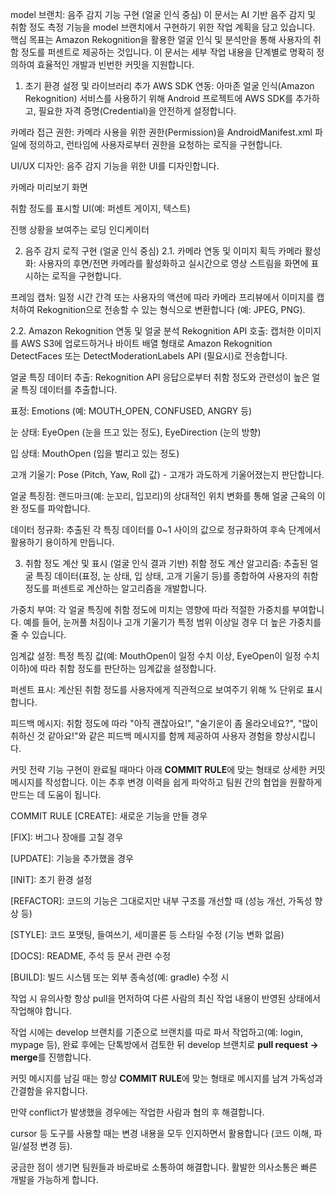 model 브랜치: 음주 감지 기능 구현 (얼굴 인식 중심)
이 문서는 AI 기반 음주 감지 및 취함 정도 측정 기능을 model 브랜치에서 구현하기 위한 작업 계획을 담고 있습니다. 핵심 목표는 Amazon Rekognition을 활용한 얼굴 인식 및 분석만을 통해 사용자의 취함 정도를 퍼센트로 제공하는 것입니다. 이 문서는 세부 작업 내용을 단계별로 명확히 정의하여 효율적인 개발과 빈번한 커밋을 지원합니다.

1. 초기 환경 설정 및 라이브러리 추가
   AWS SDK 연동: 아마존 얼굴 인식(Amazon Rekognition) 서비스를 사용하기 위해 Android 프로젝트에 AWS SDK를 추가하고, 필요한 자격 증명(Credential)을 안전하게 설정합니다.

카메라 접근 권한: 카메라 사용을 위한 권한(Permission)을 AndroidManifest.xml 파일에 정의하고, 런타임에 사용자로부터 권한을 요청하는 로직을 구현합니다.

UI/UX 디자인: 음주 감지 기능을 위한 UI를 디자인합니다.

카메라 미리보기 화면

취함 정도를 표시할 UI(예: 퍼센트 게이지, 텍스트)

진행 상황을 보여주는 로딩 인디케이터

2. 음주 감지 로직 구현 (얼굴 인식 중심)
   2.1. 카메라 연동 및 이미지 획득
   카메라 활성화: 사용자의 후면/전면 카메라를 활성화하고 실시간으로 영상 스트림을 화면에 표시하는 로직을 구현합니다.

프레임 캡처: 일정 시간 간격 또는 사용자의 액션에 따라 카메라 프리뷰에서 이미지를 캡처하여 Rekognition으로 전송할 수 있는 형식으로 변환합니다 (예: JPEG, PNG).

2.2. Amazon Rekognition 연동 및 얼굴 분석
Rekognition API 호출: 캡처한 이미지를 AWS S3에 업로드하거나 바이트 배열 형태로 Amazon Rekognition DetectFaces 또는 DetectModerationLabels API (필요시)로 전송합니다.

얼굴 특징 데이터 추출: Rekognition API 응답으로부터 취함 정도와 관련성이 높은 얼굴 특징 데이터를 추출합니다.

표정: Emotions (예: MOUTH_OPEN, CONFUSED, ANGRY 등)

눈 상태: EyeOpen (눈을 뜨고 있는 정도), EyeDirection (눈의 방향)

입 상태: MouthOpen (입을 벌리고 있는 정도)

고개 기울기: Pose (Pitch, Yaw, Roll 값) - 고개가 과도하게 기울어졌는지 판단합니다.

얼굴 특징점: 랜드마크(예: 눈꼬리, 입꼬리)의 상대적인 위치 변화를 통해 얼굴 근육의 이완 정도를 파악합니다.

데이터 정규화: 추출된 각 특징 데이터를 0~1 사이의 값으로 정규화하여 후속 단계에서 활용하기 용이하게 만듭니다.

3. 취함 정도 계산 및 표시 (얼굴 인식 결과 기반)
   취함 정도 계산 알고리즘: 추출된 얼굴 특징 데이터(표정, 눈 상태, 입 상태, 고개 기울기 등)를 종합하여 사용자의 취함 정도를 퍼센트로 계산하는 알고리즘을 개발합니다.

가중치 부여: 각 얼굴 특징에 취함 정도에 미치는 영향에 따라 적절한 가중치를 부여합니다. 예를 들어, 눈꺼풀 처짐이나 고개 기울기가 특정 범위 이상일 경우 더 높은 가중치를 줄 수 있습니다.

임계값 설정: 특정 특징 값(예: MouthOpen이 일정 수치 이상, EyeOpen이 일정 수치 이하)에 따라 취함 정도를 판단하는 임계값을 설정합니다.

퍼센트 표시: 계산된 취함 정도를 사용자에게 직관적으로 보여주기 위해 % 단위로 표시합니다.

피드백 메시지: 취함 정도에 따라 "아직 괜찮아요!", "술기운이 좀 올라오네요?", "많이 취하신 것 같아요!"와 같은 피드백 메시지를 함께 제공하여 사용자 경험을 향상시킵니다.

커밋 전략
기능 구현이 완료될 때마다 아래 **COMMIT RULE**에 맞는 형태로 상세한 커밋 메시지를 작성합니다. 이는 추후 변경 이력을 쉽게 파악하고 팀원 간의 협업을 원활하게 만드는 데 도움이 됩니다.

COMMIT RULE
[CREATE]: 새로운 기능을 만들 경우

[FIX]: 버그나 장애를 고칠 경우

[UPDATE]: 기능을 추가했을 경우

[INIT]: 초기 환경 설정

[REFACTOR]: 코드의 기능은 그대로지만 내부 구조를 개선할 때 (성능 개선, 가독성 향상 등)

[STYLE]: 코드 포맷팅, 들여쓰기, 세미콜론 등 스타일 수정 (기능 변화 없음)

[DOCS]: README, 주석 등 문서 관련 수정

[BUILD]: 빌드 시스템 또는 외부 종속성(예: gradle) 수정 시

작업 시 유의사항
항상 pull을 먼저하여 다른 사람의 최신 작업 내용이 반영된 상태에서 작업해야 합니다.

작업 시에는 develop 브랜치를 기준으로 브랜치를 따로 파서 작업하고(예: login, mypage 등), 완료 후에는 단톡방에서 검토한 뒤 develop 브랜치로 **pull request → merge**를 진행합니다.

커밋 메시지를 남길 때는 항상 **COMMIT RULE**에 맞는 형태로 메시지를 남겨 가독성과 간결함을 유지합니다.

만약 conflict가 발생했을 경우에는 작업한 사람과 협의 후 해결합니다.

cursor 등 도구를 사용할 때는 변경 내용을 모두 인지하면서 활용합니다 (코드 이해, 파일/설정 변경 등).

궁금한 점이 생기면 팀원들과 바로바로 소통하여 해결합니다. 활발한 의사소통은 빠른 개발을 가능하게 합니다.
